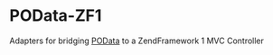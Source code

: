 POData-ZF1
==========

Adapters for bridging [POData](https://github.com/balihoo/POData) to a ZendFramework 1 MVC Controller
